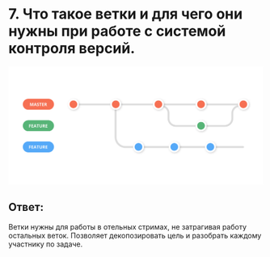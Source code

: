 # 7. Что такое ветки и для чего они нужны при работе с системой контроля версий.

![VisualBranch](branches.png)
 

## Ответ: 

Ветки нужны для работы в отельных стримах, не затрагивая работу остальных веток. Позволяет декопозировать цель и разобрать каждому участнику по задаче. 

